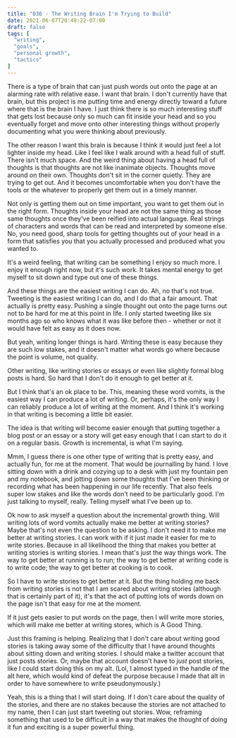 ```yaml
---
title: "036 - The Writing Brain I'm Trying to Build"
date: 2021-06-07T20:49:22-07:00
draft: false
tags: [
  "writing",
  "goals",
  "personal growth",
  "tactics"
]
---
```


There is a type of brain that can just push words out onto the page at
an alarming rate with relative ease. I want that brain. I don't
currently have that brain, but this project is me putting time and
energy directly toward a future where that is the brain I have. I just
think there is so much interesting stuff that gets lost because only
so much can fit inside your head and so you eventually forget and move
onto other interesting things without properly documenting what you
were thinking about previously.

The other reason I want this brain is because I think it would just
feel a lot lighter inside my head. Like I feel like I walk around with
a head full of stuff. There isn't much space. And the weird thing
about having a head full of thoughts is that thoughts are not like
inanimate objects. Thoughts move around on their own. Thoughts don't
sit in the corner quietly. They are trying to get out. And it becomes
uncomfortable when you don't have the tools or the whatever to
properly get them out in a timely manner.

Not only is getting them out on time important, you want to get them
out in the right form. Thoughts inside your head are not the same
thing as those same thoughts once they've been reified into actual
language. Real strings of characters and words that can be read and
interpreted by someone else. No, you need good, sharp tools for
getting thoughts out of your head in a form that satisfies you that
you actually processed and produced what you wanted to.

It's a weird feeling, that writing can be something I enjoy so much
more. I enjoy it enough right now, but it's such work. It takes mental
energy to get myself to sit down and type out one of these things.

And these things are the easiest writing I can do. Ah, no that's not
true. Tweeting is the easiest writing I can do, and I do that a fair
amount. That actually is pretty easy. Pushing a single thought out
onto the page turns out not to be hard for me at this point in life. I
only started tweeting like six months ago so who knows what it was
like before then - whether or not it would have felt as easy as it
does now.

But yeah, writing longer things is hard. Writing these is easy because
they are such low stakes, and it doesn't matter what words go where
because the point is volume, not quality.

Other writing, like writing stories or essays or even like slightly
formal blog posts is hard. So hard that I don't do it enough to get
better at it.

But I think that's an ok place to be. This, meaning these word vomits,
is the easiest way I can produce a lot of writing. Or, perhaps, it's
the only way I can reliably produce a lot of writing at the
moment. And I think it's working in that writing is becoming a little
bit easier.

The idea is that writing will become easier enough that putting
together a blog post or an essay or a story will get easy enough that
I can start to do it on a regular basis. Growth is incremental, is
what I'm saying.

Mmm, I guess there is one other type of writing that is pretty easy,
and actually fun, for me at the moment. That would be journalling by
hand. I love sitting down with a drink and cozying up to a desk with
just my fountain pen and my notebook, and jotting down some thoughts
that I've been thinking or recording what has been happening in our
life recently. That also feels super low stakes and like the words
don't need to be particularly good. I'm just talking to myself,
really. Telling myself what I've been up to.

Ok now to ask myself a question about the incremental growth
thing. Will writing lots of word vomits actually make me better at
writing stories? Maybe that's not even the question to be asking. I
don't need it to make me better at writing stories. I can work with if
it just made it easier for me to write stories. Because in all
likelihood the thing that makes you better at writing stories is
writing stories. I mean that's just the way things work. The way to
get better at running is to run; the way to get better at writing code
is to write code; the way to get better at cooking is to cook.

So I have to write stories to get better at it. But the thing holding
me back from writing stories is not that I am scared about writing
stories (although that is certainly part of it), it's that the act of
putting lots of words down on the page isn't that easy for me at the
moment.

If it just gets easier to put words on the page, then I will write
more stories, which will make me better at writing stores, which is A
Good Thing.

Just this framing is helping. Realizing that I don't care about
writing good stories is taking away some of the difficulty that I have
around thoughts about sitting down and writing stories. I should make
a twitter account that just posts stories. Or, maybe that account
doesn't have to _just_ post stories, like I could start doing this on my
alt. (Lol, I almost typed in the handle of the alt here, which would
kind of defeat the purpose because I made that alt in order to have
somewhere to write pseudonymously.)

Yeah, this is a thing that I will start doing. If I don't care about
the quality of the stories, and there are no stakes because the
stories are not attached to my name, then I can just start tweeting
out stories. Wow, reframing something that used to be difficult in a
way that makes the thought of doing it fun and exciting is a super
powerful thing.

